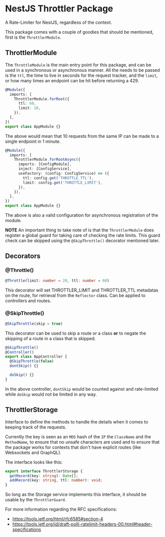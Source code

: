 # NestJS Throttler Package

A Rate-Limiter for NestJS, regardless of the context.

This package comes with a couple of goodies that should be mentioned, first is the `ThrottlerModule`.

## ThrottlerModule

The `ThrottleModule` is the main entry point for this package, and can be used in a synchronous or asynchronous manner. All the needs to be passed is the `ttl`, the time to live in seconds for the request tracker, and the `limit`, or how many times an endpoint can be hit before returning a 429.

```ts
@Module({
  imports: [
    ThrottlerModule.forRoot({
      ttl: 60,
      limit: 10,
    }),
  ],
})
export class AppModule {}
```

The above would mean that 10 requests from the same IP can be made to a single endpoint in 1 minute.

```ts
@Module({
  imports: [
    ThrottlerModule.forRootAsync({
      imports: [ConfigModule],
      inject: [ConfigService],
      useFactory: (config: ConfigService) => ({
        ttl: config.get('THROTTLE_TTL'),
        limit: config.get('THROTTLE_LIMIT'),
      }),
    }),
  ],
})
export class AppModule {}
```

The above is also a valid configuration for asynchronous registration of the module.

**NOTE** An important thing to take note of is that the `ThrottlerModule` does register a global guard for taking care of checking the rate limits. This guard check can be skipped using the `@SkipThrottle()` decorator mentioned later.

## Decorators

### @Throttle()

```ts
@Throttle(limit: number = 20, ttl: number = 60)
```

This decorator will set THROTTLER_LIMIT and THROTTLER_TTL metadatas on the
route, for retrieval from the `Reflector` class. Can be applied to controllers
and routes.

### @SkipThrottle()

```ts
@SkipThrottle(skip = true)
```

This decorator can be used to skip a route or a class **or** to negate the skipping of a route in a class that is skipped.

```ts
@SkipThrottle()
@Controller()
export class AppController {
  @SkipThrottle(false)
  dontSkip() {}

  doSkip() {}
}
```

In the above controller, `dontSkip` would be counted against and rate-limited while `doSkip` would not be limited in any way.

## ThrottlerStorage

Interface to define the methods to handle the details when it comes to keeping track of the requests.

Currently the key is seen as an `MD5` hash of the `IP` the `ClassName` and the `MethodName`, to ensure that no unsafe characters are used and to ensure that the package works for contexts that don't have explicit routes (like Websockets and GraphQL).

The interface looks like this:

```ts
export interface ThrottlerStorage {
  getRecord(key: string): Date[];
  addRecord(key: string, ttl: number): void;
}
```

So long as the Storage service implements this interface, it should be usable by the `ThrottlerGuard`.

For more information regarding the RFC specifications:

- https://tools.ietf.org/html/rfc6585#section-4
- https://tools.ietf.org/id/draft-polli-ratelimit-headers-00.html#header-specifications
